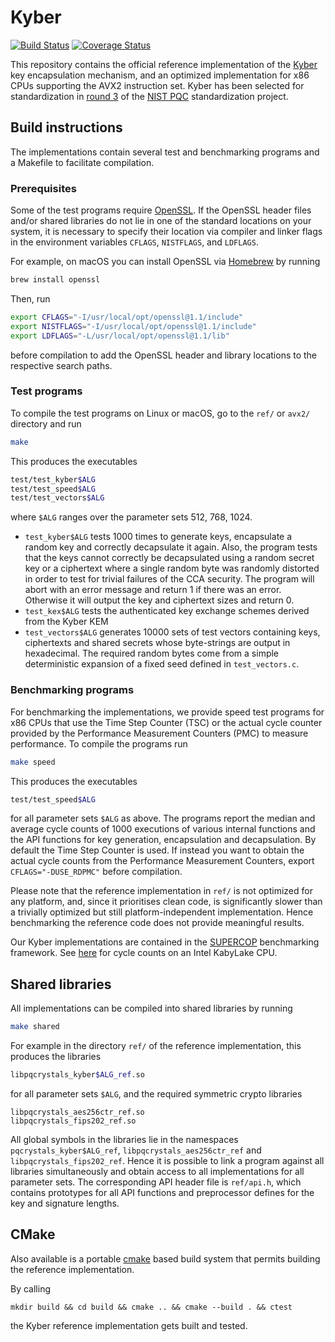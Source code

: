 # Kyber

[![Build Status](https://travis-ci.org/pq-crystals/kyber.svg?branch=master)](https://travis-ci.org/pq-crystals/kyber) [![Coverage Status](https://coveralls.io/repos/github/pq-crystals/kyber/badge.svg?branch=master)](https://coveralls.io/github/pq-crystals/kyber?branch=master)

This repository contains the official reference implementation of the [Kyber](https://www.pq-crystals.org/kyber/) key encapsulation mechanism, and an optimized implementation for x86 CPUs supporting the AVX2 instruction set. 
Kyber has been selected for standardization in [round 3](https://csrc.nist.gov/Projects/post-quantum-cryptography/round-3-submissions) of the [NIST PQC](https://csrc.nist.gov/projects/post-quantum-cryptography) standardization project.

## Build instructions

The implementations contain several test and benchmarking programs and a Makefile to facilitate compilation.

### Prerequisites

Some of the test programs require [OpenSSL](https://openssl.org). If the OpenSSL header files and/or shared libraries do not lie in one of the standard locations on your system, it is necessary to specify their location via compiler and linker flags in the environment variables `CFLAGS`, `NISTFLAGS`, and `LDFLAGS`.

For example, on macOS you can install OpenSSL via [Homebrew](https://brew.sh) by running
```sh
brew install openssl
```
Then, run
```sh
export CFLAGS="-I/usr/local/opt/openssl@1.1/include"
export NISTFLAGS="-I/usr/local/opt/openssl@1.1/include"
export LDFLAGS="-L/usr/local/opt/openssl@1.1/lib"
```
before compilation to add the OpenSSL header and library locations to the respective search paths.

### Test programs

To compile the test programs on Linux or macOS, go to the `ref/` or `avx2/` directory and run
```sh
make
```
This produces the executables
```sh
test/test_kyber$ALG
test/test_speed$ALG
test/test_vectors$ALG
```
where `$ALG` ranges over the parameter sets 512, 768, 1024.

* `test_kyber$ALG` tests 1000 times to generate keys, encapsulate a random key and correctly decapsulate it again. Also, the program tests that the keys cannot correctly be decapsulated using a random secret key or a ciphertext where a single random byte was randomly distorted in order to test for trivial failures of the CCA security. The program will abort with an error message and return 1 if there was an error. Otherwise it will output the key and ciphertext sizes and return 0.
* `test_kex$ALG` tests the authenticated key exchange schemes derived from the Kyber KEM
* `test_vectors$ALG` generates 10000 sets of test vectors containing keys, ciphertexts and shared secrets whose byte-strings are output in hexadecimal. 
The required random bytes come from a simple deterministic expansion of a fixed seed defined in `test_vectors.c`.

### Benchmarking programs

For benchmarking the implementations, we provide speed test programs for x86 CPUs that use the Time Step Counter (TSC) or the actual cycle counter provided by the Performance Measurement Counters (PMC) to measure performance. To compile the programs run
```sh
make speed
```
This produces the executables
```sh
test/test_speed$ALG
```
for all parameter sets `$ALG` as above. The programs report the median and average cycle counts of 1000 executions of various internal functions and the API functions for key generation, encapsulation and decapsulation. By default the Time Step Counter is used. If instead you want to obtain the actual cycle counts from the Performance Measurement Counters, export `CFLAGS="-DUSE_RDPMC"` before compilation.

Please note that the reference implementation in `ref/` is not optimized for any platform, and, since it prioritises clean code, is significantly slower than a trivially optimized but still platform-independent implementation. Hence benchmarking the reference code does not provide meaningful results.

Our Kyber implementations are contained in the [SUPERCOP](https://bench.cr.yp.to) benchmarking framework. See [here](http://bench.cr.yp.to/results-kem.html#amd64-kizomba) for cycle counts on an Intel KabyLake CPU.

## Shared libraries

All implementations can be compiled into shared libraries by running
```sh
make shared
```
For example in the directory `ref/` of the reference implementation, this produces the libraries
```sh
libpqcrystals_kyber$ALG_ref.so
```
for all parameter sets `$ALG`, and the required symmetric crypto libraries
```
libpqcrystals_aes256ctr_ref.so
libpqcrystals_fips202_ref.so
```
All global symbols in the libraries lie in the namespaces `pqcrystals_kyber$ALG_ref`, `libpqcrystals_aes256ctr_ref` and `libpqcrystals_fips202_ref`. Hence it is possible to link a program against all libraries simultaneously and obtain access to all implementations for all parameter sets. The corresponding API header file is `ref/api.h`, which contains prototypes for all API functions and preprocessor defines for the key and signature lengths.

## CMake

Also available is a portable [cmake](https://cmake.org) based build system that permits building the reference implementation.

By calling 
```
mkdir build && cd build && cmake .. && cmake --build . && ctest
```

the Kyber reference implementation gets built and tested.

